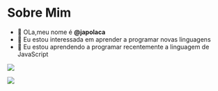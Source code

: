 # Sobre Mim

- 👋 OLa,meu nome é **@japolaca**
- 👀 Eu estou interessada em aprender a programar novas linguagens
- 🌱 Eu estou aprendendo a programar recentemente a linguagem de JavaScript

<a href="https://www.youtube.com/channel/UC7nSQqOhBfWEeiWKYkp3mZA" target="_blank"><img src="https://img.shields.io/badge/YouTube-FF0000?style=for-the-badge&logo=youtube&logoColor=white" target="_blank"></a>

<a href="https://www.instagram.com/p/CYausQNMQ4V/?utm_source=ig_web_copy_link" target="_blank"><img src="https://img.shields.io/badge/-Instagram-%23E4405F?style=for-the-badge&logo=instagram&logoColor=white" target="_blank"></a>
